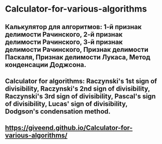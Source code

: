 # Calculator-for-various-algorithms

## Калькулятор для алгоритмов: 1-й признак делимости Рачинского, 2-й признак делимости Рачинского, 3-й признак делимости Рачинского, Признак делимости Паскаля, Признак делимости Лукаса, Метод конденсации Доджсона.
## Calculator for algorithms: Raczynski's 1st sign of divisibility, Raczynski's 2nd sign of divisibility, Raczynski's 3rd sign of divisibility, Pascal's sign of divisibility, Lucas' sign of divisibility, Dodgson's condensation method.

## https://giveend.github.io/Calculator-for-various-algorithms/
